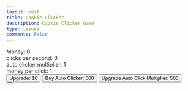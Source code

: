 ```yaml
---
layout: post
title: Cookie Clicker
description: Cookie Clicker Game
type: issues
comments: False
---
```


<div id="game-container" class="cookie-clicker-container">
    <div class="top-container">
        <div class="money-display">Money: <span id="money">0</span></div>
    </div>
    <div class="top-container-stats">
        <div>clicks per second: <span id="clicks-per-second">0</span></div>
        <div>auto clicker multiplier: <span id="auto-clicks-multiplier">1</span></div>
        <div>money per click: <span id="per-click">1</span></div>
    </div>
    <div class="top-container-upgrade">
        <button class="upgrade-btn" id="upgrade-btn">Upgrade: <span id="upgrade-cost">10</span></button>
        <button class="upgrade-auto-clicker-btn" id="upgrade-auto-clicker-btn">Buy Auto Clicker: <span id="upgrade-auto-clicker-cost">500</span></button>
        <button class="upgrade-auto-clicks-multiplier-btn" id="upgrade-auto-clicks-multiplier-btn">Upgrade Auto Click Multiplier: <span id="upgrade-auto-clicks-multiplier-cost">500</span></button>
    </div>
    <div class="cookie-clicker-btn-container">
        <button class="cookie-clicker-btn" id="cookie-clicker-btn"></button>
    </div>

</div>

<script src="{{site.baseurl}}/assets/js/cookie_clicker.js"></script>
